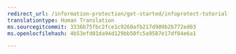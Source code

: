 ```yaml
---
redirect_url: /information-protection/get-started/infoprotect-tutorial-step3
translationtype: Human Translation
ms.sourcegitcommit: 3336b75fbc2fce1c9260afb217d909b2b772ed03
ms.openlocfilehash: 4b53efd01da94d129bb50fc5a9587e17df04e6a1

---
```




<!--HONumber=Sep16_HO4-->


